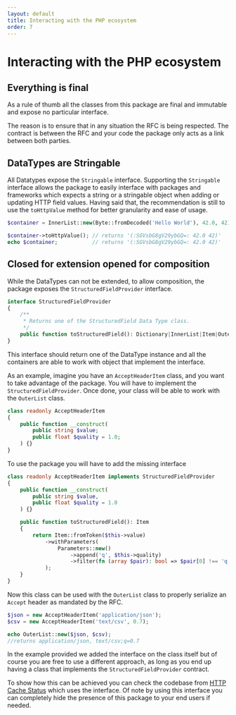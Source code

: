 ```yaml
---
layout: default
title: Interacting with the PHP ecosystem
order: 7
---
```


# Interacting with the PHP ecosystem

## Everything is final

As a rule of thumb all the classes from this package are final and immutable and
expose no particular interface.

The reason is to ensure that in any situation the RFC is being respected. The contract
is between the RFC and your code the package only acts as a link between both parties.

## DataTypes are Stringable

All Datatypes expose the `Stringable` interface. Supporting the `Stringable`
interface allows the package to easily interface with packages and frameworks
which expects a string or a stringable object when adding or updating
HTTP field values. Having said that, the recommendation is still to use
the `toHttpValue` method for better granularity and ease of usage.

```php
$container = InnerList::new(Byte::fromDecoded('Hello World'), 42.0, 42);

$container->toHttpValue(); // returns '(:SGVsbG8gV29ybGQ=: 42.0 42)'
echo $container;           // returns '(:SGVsbG8gV29ybGQ=: 42.0 42)' 
```

## Closed for extension opened for composition

While the DataTypes can not be extended, to allow composition, the package exposes
the `StructuredFieldProvider` interface.

```php
interface StructuredFieldProvider
{
    /**
     * Returns one of the StructuredField Data Type class.
     */
    public function toStructuredField(): Dictionary|InnerList|Item|OuterList|Parameters;
}
```

This interface should return one of the DataType instance and all the containers are able to work
with object that implement the interface.

As an example, imagine you have an `AcceptHeaderItem` class, and you want to take advantage of the package.
You will have to implement the `StructuredFieldProvider`. Once done, your class will be able to
work with the `OuterList` class.

```php
class readonly AcceptHeaderItem
{
    public function __construct(
        public string $value;
        public float $quality = 1.0;
    ) {}
}
```

To use the package you will have to add the missing interface

```php
class readonly AcceptHeaderItem implements StructuredFieldProvider
{
    public function __construct(
        public string $value,
        public float $quality = 1.0
    ) {}

    public function toStructuredField(): Item
    {
        return Item::fromToken($this->value)
            ->withParameters(
                Parameters::new()
                    ->append('q', $this->quality)
                    ->filter(fn (array $pair): bool => $pair[0] !== 'q' || 1.0 !== $pair[1]->value())
            );
    }
}
```

Now this class can be used with the `OuterList` class to properly serialize an `Accept` header
as mandated by the RFC.

```php
$json = new AcceptHeaderItem('application/json');
$csv = new AcceptHeaderItem('text/csv', 0.7);

echo OuterList::new($json, $csv);
//returns application/json, text/csv;q=0.7
```

In the example provided we added the interface on the class itself but of course you are free to use
a different approach, as long as you end up having a class that implements the `StructuredFieldProvider`
contract.

To show how this can be achieved you can check the codebase from [HTTP Cache Status](https://github.com/bakame-php/http-cache-status)
which uses the interface. Of note by using this interface you can completely hide the presence of 
this package to your end users if needed.
